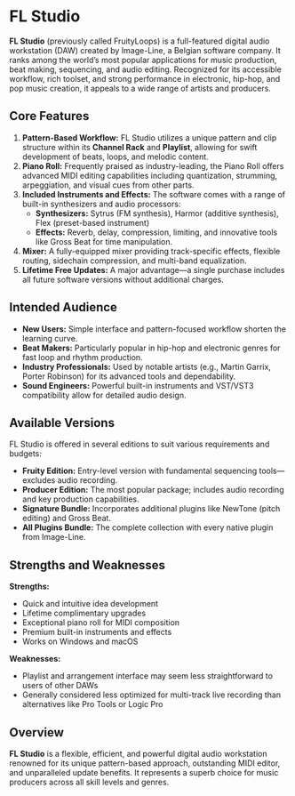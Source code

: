 # FL Studio
**FL Studio** (previously called FruityLoops) is a full-featured digital audio workstation (DAW) created by Image-Line, a Belgian software company. It ranks among the world’s most popular applications for music production, beat making, sequencing, and audio editing. Recognized for its accessible workflow, rich toolset, and strong performance in electronic, hip-hop, and pop music creation, it appeals to a wide range of artists and producers.

## **Core Features**

1.  **Pattern-Based Workflow:** FL Studio utilizes a unique pattern and clip structure within its **Channel Rack** and **Playlist**, allowing for swift development of beats, loops, and melodic content.
2.  **Piano Roll:** Frequently praised as industry-leading, the Piano Roll offers advanced MIDI editing capabilities including quantization, strumming, arpeggiation, and visual cues from other parts.
3.  **Included Instruments and Effects:** The software comes with a range of built-in synthesizers and audio processors:
    *   **Synthesizers:** Sytrus (FM synthesis), Harmor (additive synthesis), Flex (preset-based instrument)
    *   **Effects:** Reverb, delay, compression, limiting, and innovative tools like Gross Beat for time manipulation.
4.  **Mixer:** A fully-equipped mixer providing track-specific effects, flexible routing, sidechain compression, and multi-band equalization.
5.  **Lifetime Free Updates:** A major advantage—a single purchase includes all future software versions without additional charges.

## **Intended Audience**

*   **New Users:** Simple interface and pattern-focused workflow shorten the learning curve.
*   **Beat Makers:** Particularly popular in hip-hop and electronic genres for fast loop and rhythm production.
*   **Industry Professionals:** Used by notable artists (e.g., Martin Garrix, Porter Robinson) for its advanced tools and dependability.
*   **Sound Engineers:** Powerful built-in instruments and VST/VST3 compatibility allow for detailed audio design.

## **Available Versions**

FL Studio is offered in several editions to suit various requirements and budgets:

*   **Fruity Edition:** Entry-level version with fundamental sequencing tools—excludes audio recording.
*   **Producer Edition:** The most popular package; includes audio recording and key production capabilities.
*   **Signature Bundle:** Incorporates additional plugins like NewTone (pitch editing) and Gross Beat.
*   **All Plugins Bundle:** The complete collection with every native plugin from Image-Line.


## **Strengths and Weaknesses**

**Strengths:**
*   Quick and intuitive idea development
*   Lifetime complimentary upgrades
*   Exceptional piano roll for MIDI composition
*   Premium built-in instruments and effects
*   Works on Windows and macOS

**Weaknesses:**
*   Playlist and arrangement interface may seem less straightforward to users of other DAWs
*   Generally considered less optimized for multi-track live recording than alternatives like Pro Tools or Logic Pro



## **Overview**

**FL Studio** is a flexible, efficient, and powerful digital audio workstation renowned for its unique pattern-based approach, outstanding MIDI editor, and unparalleled update benefits. It represents a superb choice for music producers across all skill levels and genres.
